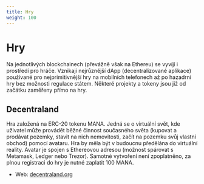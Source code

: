 ```yaml
---
title: Hry
weight: 100
---
```


# Hry

Na jednotlivých blockchainech (převážně však na Ethereu) se vyvíjí i prostředí pro hráče. Vznikají nejrůznější dApp (decentralizované aplikace) používané pro nejprimitivnější hry na mobilních telefonech až po hazadrní hry bez možnosti regulace státem. Některé projekty a tokeny jsou již od začátku zaměřeny přímo na hry.



## Decentraland

Hra založená na ERC-20 tokenu MANA. Jedná se o virtuální svět, kde uživatel může provádět běžné činnost současného světa (kupovat a prodávat pozemky, stavit na nich nemovitosti, začít na pozemku svůj vlastní obchod) pomocí avataru. Hra by měla být v budoucnu předělána do virtuální reality.
Avatar je spojen s Ethereovou adresou (možnost spárovat s Metamask, Ledger nebo Trezor). Samotné vytvoření není zpoplatněno, za plnou registraci do hry je nutné zaplatit 100 MANA.

- Web: [decentraland.org](https://decentraland.org/)
